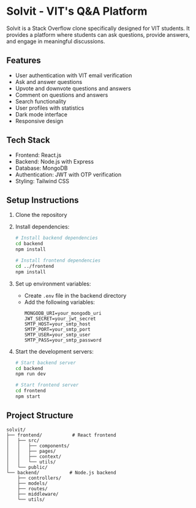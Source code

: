 # Solvit - VIT's Q&A Platform

Solvit is a Stack Overflow clone specifically designed for VIT students. It provides a platform where students can ask questions, provide answers, and engage in meaningful discussions.

## Features

- User authentication with VIT email verification
- Ask and answer questions
- Upvote and downvote questions and answers
- Comment on questions and answers
- Search functionality
- User profiles with statistics
- Dark mode interface
- Responsive design

## Tech Stack

- Frontend: React.js
- Backend: Node.js with Express
- Database: MongoDB
- Authentication: JWT with OTP verification
- Styling: Tailwind CSS

## Setup Instructions

1. Clone the repository
2. Install dependencies:
   ```bash
   # Install backend dependencies
   cd backend
   npm install

   # Install frontend dependencies
   cd ../frontend
   npm install
   ```
3. Set up environment variables:
   - Create `.env` file in the backend directory
   - Add the following variables:
     ```
     MONGODB_URI=your_mongodb_uri
     JWT_SECRET=your_jwt_secret
     SMTP_HOST=your_smtp_host
     SMTP_PORT=your_smtp_port
     SMTP_USER=your_smtp_user
     SMTP_PASS=your_smtp_password
     ```

4. Start the development servers:
   ```bash
   # Start backend server
   cd backend
   npm run dev

   # Start frontend server
   cd frontend
   npm start
   ```

## Project Structure

```
solvit/
├── frontend/           # React frontend
│   ├── src/
│   │   ├── components/
│   │   ├── pages/
│   │   ├── context/
│   │   └── utils/
│   └── public/
└── backend/           # Node.js backend
    ├── controllers/
    ├── models/
    ├── routes/
    ├── middleware/
    └── utils/
``` 